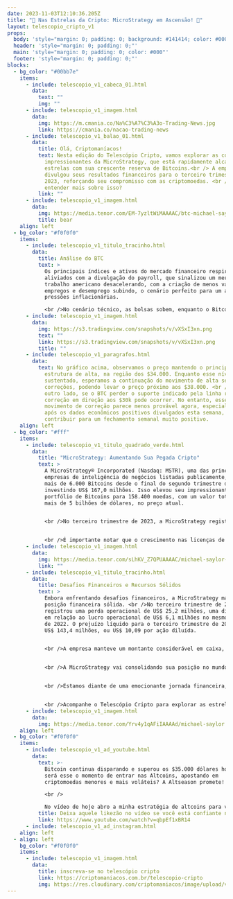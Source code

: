 ```yaml
---
date: 2023-11-03T12:10:36.205Z
title: "🚀 Nas Estrelas da Cripto: MicroStrategy em Ascensão! 🚀"
layout: telescopio_cripto_v1
props:
  body: 'style="margin: 0; padding: 0; background: #141414; color: #000"'
  header: 'style="margin: 0; padding: 0;"'
  main: 'style="margin: 0; padding: 0; color: #000"'
  footer: 'style="margin: 0; padding: 0;"'
blocks:
  - bg_color: "#00bb7e"
    items:
      - include: telescopio_v1_cabeca_01.html
        data:
          text: ""
          img: ""
      - include: telescopio_v1_imagem.html
        data:
          img: https://m.cmania.co/Na%C3%A7%C3%A3o-Trading-News.jpg
          link: https://cmania.co/nacao-trading-news
      - include: telescopio_v1_balao_01.html
        data:
          title: Olá, Criptomaníacos!
          text: Nesta edição do Telescópio Cripto, vamos explorar as conquistas
            impressionantes da MicroStrategy, que está rapidamente alcançando as
            estrelas com sua crescente reserva de Bitcoins.<br /> A empresa
            divulgou seus resultados financeiros para o terceiro trimestre de
            2023, reforçando seu compromisso com as criptomoedas. <br />Vamos
            entender mais sobre isso?
          link: ""
      - include: telescopio_v1_imagem.html
        data:
          img: https://media.tenor.com/EM-7yzltWiMAAAAC/btc-michael-saylor.gif
          title: bear
    align: left
  - bg_color: "#f0f0f0"
    items:
      - include: telescopio_v1_titulo_tracinho.html
        data:
          title: Análise do BTC
          text: >
            Os principais índices e ativos do mercado financeiro respiram
            aliviados com a divulgação do payroll, que sinalizou um mercado de
            trabalho americano desacelerando, com a criação de menos vagas de
            empregos e desemprego subindo, o cenário perfeito para um alívio nas
            pressões inflacionárias.

            <br />No cenário técnico, as bolsas sobem, enquanto o Bitcoin faz uma leve correção. No entanto, conforme alertamos nos últimos dias, correções dentro de uma estrutura de alta indicam apenas a formação de fundos ascendentes que podem resultar na continuação do movimento de alta.
      - include: telescopio_v1_imagem.html
        data:
          img: https://s3.tradingview.com/snapshots/v/vXSxI3xn.png
          text: ""
          link: https://s3.tradingview.com/snapshots/v/vXSxI3xn.png
          title: ""
      - include: telescopio_v1_paragrafos.html
        data:
          text: No gráfico acima, observamos o preço mantendo o principal suporte da
            estrutura de alta, na região dos $34.000. Enquanto esse nível for
            sustentado, esperamos a continuação do movimento de alta sem
            correções, podendo levar o preço próximo aos $38.000. <br />Por
            outro lado, se o BTC perder o suporte indicado pela linha rosa, uma
            correção em direção aos $30k pode ocorrer. No entanto, esse
            movimento de correção parece menos provável agora, especialmente
            após os dados econômicos positivos divulgados esta semana, que podem
            contribuir para um fechamento semanal muito positivo.
    align: left
  - bg_color: "#fff"
    items:
      - include: telescopio_v1_titulo_quadrado_verde.html
        data:
          title: "MicroStrategy: Aumentando Sua Pegada Cripto"
          text: >
            A MicroStrategy® Incorporated (Nasdaq: MSTR), uma das principais
            empresas de inteligência de negócios listadas publicamente, adquiriu
            mais de 6.000 Bitcoins desde o final do segundo trimestre de 2023,
            investindo US$ 167,0 milhões. Isso elevou seu impressionante
            portfólio de Bitcoins para 158.400 moedas, com um valor total de
            mais de 5 bilhões de dólares, no preço atual.


            <br />No terceiro trimestre de 2023, a MicroStrategy registrou um aumento significativo nas receitas totais, mostrando um cenário financeiro sólido. As receitas totais atingiram US$ 129,5 milhões, marcando um aumento de 3% em relação ao ano anterior.


            <br />É importante notar que o crescimento nas licenças de software e nas receitas de serviços de assinatura é notável. As receitas das licenças de produtos aumentaram 16%, atingindo US$ 45,0 milhões, enquanto as receitas dos serviços de assinatura cresceram impressionantes 28%, alcançando US$ 21,0 milhões.
      - include: telescopio_v1_imagem.html
        data:
          img: https://media.tenor.com/sLhKV_Z7QPUAAAAC/michael-saylor-bitcoin.gif
          link: ""
      - include: telescopio_v1_titulo_tracinho.html
        data:
          title: Desafios Financeiros e Recursos Sólidos
          text: >
            Embora enfrentando desafios financeiros, a MicroStrategy mantém uma
            posição financeira sólida. <br />No terceiro trimestre de 2023,
            registrou uma perda operacional de US$ 25,2 milhões, uma diferença
            em relação ao lucro operacional de US$ 6,1 milhões no mesmo período
            de 2022. O prejuízo líquido para o terceiro trimestre de 2023 foi de
            US$ 143,4 milhões, ou US$ 10,09 por ação diluída.


            <br />A empresa manteve um montante considerável em caixa, com US$ 45,0 milhões em ativos líquidos até 30 de setembro de 2023. Além disso, vale enfatizar novamente que a MicroStrategy continua a explorar o espaço das criptomoedas, detendo cerca de 158.245 Bitcoins, sendo uma das maiores baleias do setor.


            <br />A MicroStrategy vai consolidando sua posição no mundo das criptomoedas, demonstrando um compromisso firme. Com a perspectiva de uma maior adoção institucional das criptomoedas, a empresa está pronta para enfrentar os desafios futuros.


            <br />Estamos diante de uma emocionante jornada financeira, com a MicroStrategy navegando pelo espaço das finanças, focada nas criptomoedas e na expansão de seus negócios de inteligência de negócios. Este é um capítulo emocionante no universo cripto, e a jornada está longe de acabar.


            <br />Acompanhe o Telescópio Cripto para explorar as estrelas deste fascinante cosmos financeiro. 🌌🛰️
      - include: telescopio_v1_imagem.html
        data:
          img: https://media.tenor.com/Yrv4y1qAFiIAAAAd/michael-saylor.gif
    align: left
  - bg_color: "#f0f0f0"
    items:
      - include: telescopio_v1_ad_youtube.html
        data:
          text: >-
            Bitcoin continua disparando e superou os $35.000 dólares hoje. Mas
            será esse o momento de entrar nas Altcoins, apostando em
            criptomoedas menores e mais voláteis? A Altseason promete! 

            <br />

            No vídeo de hoje abro a minha estratégia de altcoins para vocês buscarem retornos de até 700% nos próximos meses.
          title: Deixa aquele likezão no vídeo se você está confiante no BTC!
          link: https://www.youtube.com/watch?v=qbpEf1xBR14
      - include: telescopio_v1_ad_instagram.html
    align: left
  - align: left
    bg_color: "#f0f0f0"
    items:
      - include: telescopio_v1_imagem.html
        data:
          title: inscreva-se no telescópio cripto
          link: https://criptomaniacos.com.br/telescopio-cripto
          img: https://res.cloudinary.com/criptomaniacos/image/upload/v1662133224/telescopio/inscreva-se-telescopio.png
---
```

